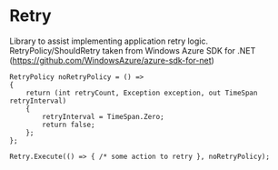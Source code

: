 Retry
=====

Library to assist implementing application retry logic.  RetryPolicy/ShouldRetry taken
from Windows Azure SDK for .NET (https://github.com/WindowsAzure/azure-sdk-for-net)

    RetryPolicy noRetryPolicy = () => 
    {
	    return (int retryCount, Exception exception, out TimeSpan retryInterval)
		{
		    retryInterval = TimeSpan.Zero;
			return false;
		};
	};

    Retry.Execute(() => { /* some action to retry }, noRetryPolicy);
